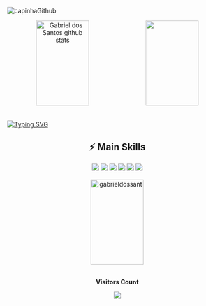 ![capinhaGithub](https://user-images.githubusercontent.com/80858391/210026415-e3ab5403-1092-48b6-ba5f-46f2eb1aedb4.png)

<div align="center">  
  <img width="49%" height="195px" src="https://github-readme-stats.vercel.app/api?username=gabrieldossant&show_icons=true&count_private=true&hide_border=true&title_color=6a5acd&icon_color=ffffff&text_color=6a5acd&bg_color=0d1117" alt="Gabriel dos Santos github stats" /> 
  <img width="49%" height="195px" src="https://github-readme-stats.vercel.app/api/top-langs/?username=gabrieldossant&layout=compact&hide_border=true&title_color=6a5acd&text_color=ffffff&bg_color=0d1117" />
</div>
<br>

[![Typing SVG](https://readme-typing-svg.herokuapp.com/?color=6a5acd&size=30&center=true&vCenter=true&width=1000&lines=;HELLOOO+WELCOME+!+My+name+is+Gabriel;I'm+20+years+old;I'm+from+Brazil;I'm+Studying+Computer+Science;Enjoy+:%29)](https://git.io/typing-svg)

<h2 align="center">⚡ Main Skills</h2>
<div align="center">
    <img src="https://img.shields.io/badge/HTML5-E34F26?style=for-the-badge&logo=html5&logoColor=white">
    <img src="https://img.shields.io/badge/CSS3-1572B6?style=for-the-badge&logo=css3&logoColor=white">
    <img src="https://img.shields.io/badge/JavaScript-323330?style=for-the-badge&logo=javascript&logoColor=F7DF1E">
    <img src="https://img.shields.io/badge/Microsoft_Excel-217346?style=for-the-badge&logo=microsoft-excel&logoColor=white">
    <img src="https://img.shields.io/badge/Git-E34F26?style=for-the-badge&logo=git&logoColor=white">
    <img src="https://img.shields.io/badge/Java-ED8B00?style=for-the-badge&logo=java&logoColor=white">   
</div>




<br>
<div align="center">
    <img width="49%" height="195px" src="https://github-readme-streak-stats.herokuapp.com/?user=gabrieldossant&&text_color=6a5acd" alt="gabrieldossant" />
</div>

<div align="center">
<br><p align="center"><b>Visitors Count</b></p>  
<p align="center"><img align="center" src="https://profile-counter.glitch.me/{gabrieldossant}/count.svg" /></p> 
<br>
</div>
